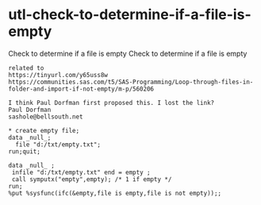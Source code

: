 # utl-check-to-determine-if-a-file-is-empty
Check to determine if a file is empty
    Check to determine if a file is empty

    related to
    https://tinyurl.com/y65uss8w
    https://communities.sas.com/t5/SAS-Programming/Loop-through-files-in-folder-and-import-if-not-empty/m-p/560206

    I think Paul Dorfman first proposed this. I lost the link?
    Paul Dorfman
    sashole@bellsouth.net

    * create empty file;
    data _null_;
      file "d:/txt/empty.txt";
    run;quit;

    data _null_ ;
     infile "d:/txt/empty.txt" end = empty ;
     call symputx("empty",empty); /* 1 if empty */
    run;
    %put %sysfunc(ifc(&empty,file is empty,file is not empty));;
